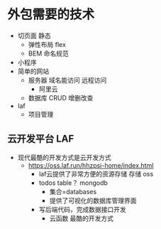 # 外包需要的技术

- 切页面 静态
  - 弹性布局 flex
  - BEM 命名规范
- 小程序
- 简单的网站
  - 服务器 域名能访问 远程访问
    - 阿里云
  - 数据库 CRUD 增删改查
- laf
  - 项目管理

## 云开发平台 LAF

- 现代最酷的开发方式是云开发方式
  - https://oss.laf.run/hhzpsi-home/index.html
    - laf云提供了非常方便的资源存储 存储 oss
    - todos table？ mongodb
      - 集合=databases
      - 提供了可视化的数据库管理界面
    - 写后端代码，完成数据接口开发
      - 云函数 最酷的开发方式